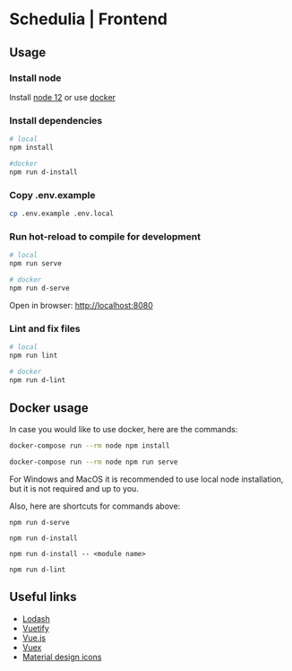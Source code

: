 # Schedulia | Frontend

## Usage

### Install node

Install [node 12](https://nodejs.org/en/) or use [docker](#docker-usage)


### Install dependencies

```bash
# local
npm install

#docker
npm run d-install
```

### Copy .env.example

```bash
cp .env.example .env.local
```

### Run hot-reload to compile for development

```bash
# local
npm run serve

# docker
npm run d-serve
```

Open in browser: [http://localhost:8080](http://localhost:8080)

### Lint and fix files

```bash
# local
npm run lint

# docker
npm run d-lint
```

## Docker usage

In case you would like to use docker, here are the commands:

```bash
docker-compose run --rm node npm install

docker-compose run --rm node npm run serve
```

For Windows and MacOS it is recommended to use local node installation, but it is not required and up to you.

Also, here are shortcuts for commands above:

```
npm run d-serve

npm run d-install

npm run d-install -- <module name>

npm run d-lint
```

## Useful links

- [Lodash](https://lodash.com/docs/4.17.15)
- [Vuetify](https://vuetifyjs.com/en/introduction/why-vuetify/)
- [Vue.js](https://vuejs.org/v2/guide/)
- [Vuex](https://vuex.vuejs.org/guide/)
- [Material design icons](https://materialdesignicons.com/)
